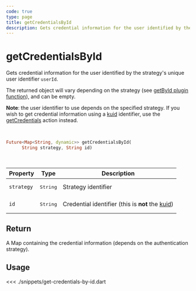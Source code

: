 ```yaml
---
code: true
type: page
title: getCredentialsById
description: Gets credential information for the user identified by the strategy's unique user identifier userId.
---
```


# getCredentialsById

Gets credential information for the user identified by the strategy's unique user identifier `userId`.

The returned object will vary depending on the strategy (see [getById plugin function](/core/2/guides/write-plugins/integrate-authentication-strategy#optional-getbyid)), and can be empty.

**Note**: the user identifier to use depends on the specified strategy. 
If you wish to get credential information using a [kuid](/core/2/guides/main-concepts/authentication#kuzzle-user-identifier-kuid) identifier, use the [getCredentials](sdk/dart/2/controllers/security/get-credentials) action instead.

<br />

```dart
Future<Map<String, dynamic>> getCredentialsById(
      String strategy, String id)
```

<br />

| Property | Type | Description |
| --- | --- | --- |
| `strategy` | <pre>String</pre> | Strategy identifier |
| `id` | <pre>String</pre> | Credential identifier (this is **not** the [kuid](/core/2/guides/main-concepts/authentication#kuzzle-user-identifier-kuid)) |

## Return

A Map containing the credential information (depends on the authentication strategy).

## Usage

<<< ./snippets/get-credentials-by-id.dart

